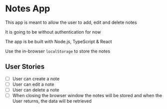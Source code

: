 
# Notes App

This app is meant to allow the user to add, edit and delete notes

It is going to be without authentication for now

The app is be built with Node.js, TypeScript & React

Use the in-browser `localStorage` to store the notes

## User Stories

- [ ] User can create a note
- [ ] User can edit a note
- [ ] User can delete a note
- [ ] When closing the browser window the notes will be stored and when the User returns, the data will be retrieved
